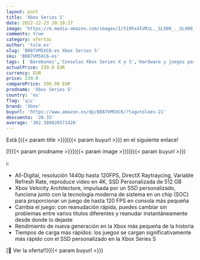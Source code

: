 ```yaml
---
layout: post
title: 'Xbox Series S'
date: 2022-12-23 20:10:27
image: 'https://m.media-amazon.com/images/I/519hx4IVRzL._SL500_._SL400_.jpg'
comments: true
category: ofertas
author: 'tole.es'
slug: 'B087VM5XC6-es Xbox Series S'
sku: 'B087VM5XC6-es'
tags: [ 'Barebones','Consolas Xbox Series X y S','Hardware y juegos para Xbox Series X y S','Informática','Videojuegos','xbox','🇪🇸', ]
actualPrice: 239.0 EUR
currency: EUR
price: 239.0
comparePrice: 299.99 EUR
prodname: 'Xbox Series S'
country: 'es'
flag: '🇪🇸'
brand: 'Xbox'
buyurl: 'https://www.amazon.es/dp/B087VM5XC6/?tag=tolees-21'
descuento: '20.33'
average: '302.389828571426'
---
```


Está [{{< param title >}}]({{< param buyurl >}}) en el siguiente enlace!

[![{{< param prodname >}}]({{< param image >}})]({{< param buyurl >}})

ℹ️:

- All-Digital, resolución 1440p hasta 120FPS, DirectX Raytraycing, Variable Refresh Rate, reproduce video en 4K, SSD Personalizada de 512 GB
- Xbox Velocity Architecture, impulsada por un SSD personalizado, funciona junto con la tecnología moderna de sistema en un chip (SOC) para proporcionar un juego de hasta 120 FPS en consola más pequeña
- Cambia el juego: con reanudación rápida, puedes cambiar sin problemas entre varios títulos diferentes y reanudar instantáneamente desde donde lo dejaste
- Rendimiento de nueva generación en la Xbox más pequeña de la historia
- Tiempos de carga más rápidos: los juegos se cargan significativamente más rápido con el SSD personalizado en la Xbox Series S

[🛒 Ver la oferta!!]({{< param buyurl >}})
